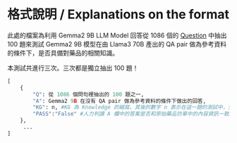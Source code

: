 # 格式說明 / Explanations on the format

此處的檔案為利用 Gemma2 9B LLM Model 回答從 1086 個的 [Question](https://github.com/PeterWolf-tw/QApair/tree/main/Test) 中抽出 100 題來測試 Gemma2 9B 模型在由 Llama3 70B 產出的 QA pair 做為參考資料的條件下，是否具備對藥品的相關知識。

本測試共進行三次。三次都是獨立抽出 100 題！

```python
[
    {
        "Q": 從 1086 個問句裡抽出的 100 題之一,
        "A": Gemma2 9B 在沒有 QA pair 做為參考資料的條件下做出的回答,
        "KG": n, #KG 為 Knowledge 的縮寫。其後的數字 n 表示在這一題的測試中，受測模型 (此時為 Gemma2 9B) 接收到 Q 的同時，也拿到幾組 QA pair 做為參考。此值為 0 時表示「沒有 QA pair 做為參考資料」。
        "PASS":"False" #人力判讀 A 欄中的答案是否和原始藥品仿單中的內容資訊一致。若一致，本欄值為 True，若不一致，則為 False。本欄採寬鬆判斷，只要有部份和仿單內容一樣，就視為 True。
    },
     ...
]
```
